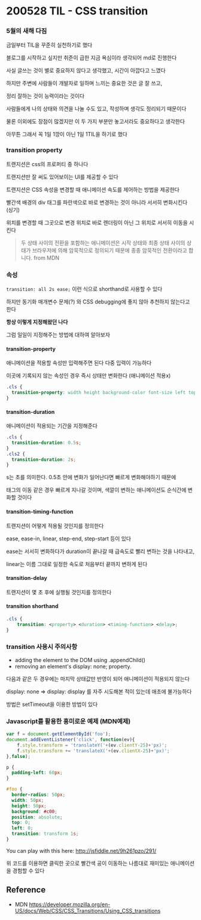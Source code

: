 # 200528 TIL - CSS transition
### 5월의 새해 다짐
금일부터 TIL을 꾸준히 실천하기로 했다

블로그를 시작하고 싶지만 취준이 급한 지금 욕심이라 생각되어 md로 진행한다

사실 글쓰는 것이 별로 중요하지 않다고 생각했고, 시간이 아깝다고 느꼈다

하지만 주변에 사람들이 개발자로 일하며 느끼는 중요한 것은 글 잘 쓰고,

정리 잘하는 것이 능력이라는 것이다

사람들에게 나의 상태와 의견을 나눌 수도 있고, 작성하며 생각도 정리되기 때문이다

물론 이외에도 장점이 많겠지만 이 두 가지 부분만 놓고서라도 중요하다고 생각한다

아무튼 그래서 꼭 1일 1깡이 아닌 1일 1TIL을 하기로 했다

### transition property
트랜지션은 css의 프로퍼티 중 하나다

트랜지션만 잘 써도 있어보이는 UI를 제공할 수 있다

트랜지션은 CSS 속성을 변경할 때 애니메이션 속도를 제어하는 방법을 제공한다

빨간색 배경의 div 태그를 파란색으로 바로 변경하는 것이 아니라 서서히 변화시킨다 (싱기)

위치를 변경할 때 그곳으로 변경 위치로 바로 렌더링이 아닌 그 위치로 서서히 이동을 시킨다

> 두 상태 사이의 전환을 포함하는 애니메이션은 시작 상태와 최종 상태 사이의 상태가
> 브라우저에 의해 암묵적으로 정의되기 때문에 종종 암묵적인 전환이라고 합니다. from MDN

### 속성
`transition: all 2s ease;` 이런 식으로 shorthand로 사용할 수 있다

하지만 동기화 매개변수 문제(?) 와 CSS debugging에 좋지 않아 추천하지 않는다고 한다

__항상 이렇게 지정해왔던 나다__

그럼 일일이 지정해주는 방법에 대하여 알아보자

#### transition-property

애니메이션을 적용할 속성만 입력해주면 된다 다중 입력이 가능하다

이곳에 기록되지 않는 속성인 경우 즉시 상태만 변화한다 (애니메이션 적용x)

```css
.cls {
  transition-property: width height background-color font-size left top transform;
}
```

#### transition-duration

애니메이션이 적용되는 기간을 지정해준다

```css
.cls {
  transition-duration: 0.5s;
}
.cls2 {
  transition-duration: 2s;
}
```
s는 초를 의미한다. 0.5초 안에 변화가 일어난다면 빠르게 변화해야하기 때문에

태그의 이동 같은 경우 빠르게 지나갈 것이며, 색깔이 변하는 애니메이션도 순식간에 변화할 것이다

#### transition-timing-function

트랜지션이 어떻게 적용될 것인지를 정의한다

ease, ease-in, linear, step-end, step-start 등이 있다

ease는 서서히 변화하다가 duration이 끝나갈 때 급속도로 빨리 변하는 것을 나타내고,

linear는 이름 그대로 일정한 속도로 처음부터 끝까지 변하게 된다

#### transition-delay

트랜지션이 몇 초 후에 실행될 것인지를 정의한다

#### transition shorthand
```css
.cls {
    transition: <property> <duration> <timing-function> <delay>;
}
```

### transition 사용시 주의사항
- adding the element to the DOM using .appendChild()
- removing an element's display: none; property.

다음과 같은 두 경우에는 마지막 상태값만 반영이 되어 애니메이션이 적용되지 않는다

display: none => display: display 를 자주 시도해본 적이 있는데 애초에 불가능하다

방법은 setTimeout을 이용한 방법이 있다

### Javascript를 활용한 흥미로운 예제 (MDN예제)
```js
var f = document.getElementById('foo');
document.addEventListener('click', function(ev){
    f.style.transform = 'translateY('+(ev.clientY-25)+'px)';
    f.style.transform += 'translateX('+(ev.clientX-25)+'px)';
},false);
```
```css
p {
  padding-left: 60px;
}

#foo {
  border-radius: 50px;
  width: 50px;
  height: 50px;
  background: #c00;
  position: absolute;
  top: 0;
  left: 0;
  transition: transform 1s;
}
```
You can play with this here: http://jsfiddle.net/9h261pzo/291/

위 코드를 이용하면 클릭한 곳으로 빨간색 공이 이동하는 나름대로 재미있는 애니메이션을 경험할 수 있다


## Reference
- MDN https://developer.mozilla.org/en-US/docs/Web/CSS/CSS_Transitions/Using_CSS_transitions